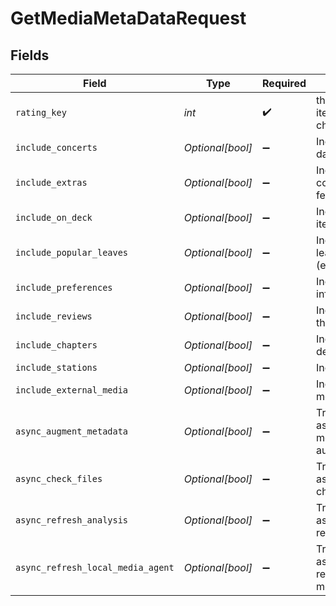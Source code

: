 # GetMediaMetaDataRequest


## Fields

| Field                                                  | Type                                                   | Required                                               | Description                                            | Example                                                |
| ------------------------------------------------------ | ------------------------------------------------------ | ------------------------------------------------------ | ------------------------------------------------------ | ------------------------------------------------------ |
| `rating_key`                                           | *int*                                                  | :heavy_check_mark:                                     | the id of the library item to return the children of.  | 9518                                                   |
| `include_concerts`                                     | *Optional[bool]*                                       | :heavy_minus_sign:                                     | Include concerts data if set to true.                  | true                                                   |
| `include_extras`                                       | *Optional[bool]*                                       | :heavy_minus_sign:                                     | Include extra content (e.g. bonus features).           | true                                                   |
| `include_on_deck`                                      | *Optional[bool]*                                       | :heavy_minus_sign:                                     | Include on-deck items.                                 | true                                                   |
| `include_popular_leaves`                               | *Optional[bool]*                                       | :heavy_minus_sign:                                     | Include popular leaves (episodes/chapters).            | true                                                   |
| `include_preferences`                                  | *Optional[bool]*                                       | :heavy_minus_sign:                                     | Include preferences information.                       | true                                                   |
| `include_reviews`                                      | *Optional[bool]*                                       | :heavy_minus_sign:                                     | Include reviews for the content.                       | true                                                   |
| `include_chapters`                                     | *Optional[bool]*                                       | :heavy_minus_sign:                                     | Include chapter details.                               | true                                                   |
| `include_stations`                                     | *Optional[bool]*                                       | :heavy_minus_sign:                                     | Include station data.                                  | true                                                   |
| `include_external_media`                               | *Optional[bool]*                                       | :heavy_minus_sign:                                     | Include external media data.                           | true                                                   |
| `async_augment_metadata`                               | *Optional[bool]*                                       | :heavy_minus_sign:                                     | Trigger asynchronous metadata augmentation.            | true                                                   |
| `async_check_files`                                    | *Optional[bool]*                                       | :heavy_minus_sign:                                     | Trigger asynchronous file checking.                    | true                                                   |
| `async_refresh_analysis`                               | *Optional[bool]*                                       | :heavy_minus_sign:                                     | Trigger asynchronous refresh of analysis.              | true                                                   |
| `async_refresh_local_media_agent`                      | *Optional[bool]*                                       | :heavy_minus_sign:                                     | Trigger asynchronous refresh of the local media agent. | true                                                   |